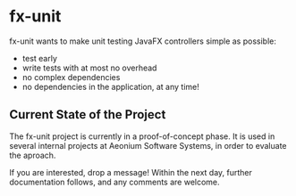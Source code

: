 # fx-unit

fx-unit wants to make unit testing JavaFX controllers simple as possible: 
+ test early
+ write tests with at most no overhead
+ no complex dependencies
+ no dependencies in the application, at any time!

## Current State of the Project

The fx-unit project is currently in a proof-of-concept phase. It is used in several internal projects at Aeonium Software Systems, in order to evaluate the aproach. 

If you are interested, drop a message!
Within the next day, further documentation follows, and any comments are welcome.
